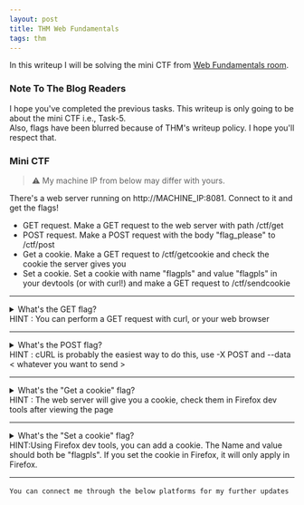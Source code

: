 ```yaml
---
layout: post
title: THM Web Fundamentals
tags: thm
---
```

In this writeup I will be solving the mini CTF from [Web Fundamentals room](https://tryhackme.com/room/webfundamentals).

### Note To The Blog Readers

I hope you've completed the previous tasks. This writeup is only going to be about the mini CTF i.e., Task-5.\
Also, flags have been blurred because of THM's writeup policy. I hope you'll respect that.

### Mini CTF 

> ⚠️ My machine IP from below may differ with yours.

There's a web server running on http://MACHINE_IP:8081. Connect to it and get the flags!

- GET request. Make a GET request to the web server with path /ctf/get
- POST request. Make a POST request with the body "flag_please" to /ctf/post
- Get a cookie. Make a GET request to /ctf/getcookie and check the cookie the server gives you
- Set a cookie. Set a cookie with name "flagpls" and value "flagpls" in your devtools (or with curl!) and make a GET request to /ctf/sendcookie

---

<details>
<summary>What's the GET flag?<br>
  HINT : You can perform a GET request with curl, or your web browser</summary>
<br>
<img src="../images/thm-web-fundamentals/flag1.jpeg" alt="Flag 1">
<!---
(dGhtezE2MjUyMGJlYzkyNWJkNzk3OWU5YWU2NWE3MjVmOTlmfQ==)
--->
</details>

---

<details>
<summary>What's the POST flag?<br>
  HINT : cURL is probably the easiest way to do this, use -X POST and --data < whatever you want to send > </summary>
<br>
<img src="../images/thm-web-fundamentals/flag2.jpeg" alt="Flag 2">
<!---
dGhtezM1MTdjOTAyZTIyZGVmOWM2ZTA5Yjk5YTkwNDBiYTA5fQ==
--->
</details>

---

<details>
<summary>What's the "Get a cookie" flag?<br>
  HINT : The web server will give you a cookie, check them in Firefox dev tools after viewing the page </summary>
<br>
<img src="../images/thm-web-fundamentals/flag3.jpeg" alt="Flag 3">
<!---
dGhtezkxYjFhYzI2MDZmMzZiOTM1ZjQ2NTU1ODIxM2Q3ZWJkfQ==
--->
</details>

---

<details>
<summary>What's the "Set a cookie" flag?<br>
  HINT:Using Firefox dev tools, you can add a cookie. The Name and value should both be "flagpls". If you set the cookie in Firefox, it will only apply in Firefox. </summary>
<br>
<img src="../images/thm-web-fundamentals/flag4.jpeg" alt="Flag 4">
<!---
dGhte2MxMGI1Y2I3NTQ2ZjM1OWQxOWM3NDdkYjJkMGY0N2IzfQ==
--->
</details>

---

`You can connect me through the below platforms for my further updates`
